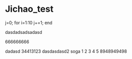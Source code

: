 # Jichao_test
j=0;
for i=1:10
    j+=1;
end


dasdadsadsadasd


666666666

dadasd 34413123
dasdasdasd2 soga
1
2
3
4
5
8948949498
